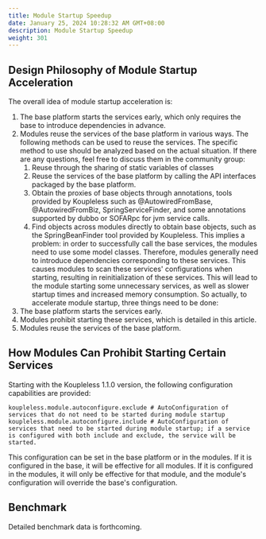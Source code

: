 ```yaml
---
title: Module Startup Speedup
date: January 25, 2024 10:28:32 AM GMT+08:00
description: Module Startup Speedup
weight: 301
---
```


## Design Philosophy of Module Startup Acceleration
The overall idea of module startup acceleration is:
1. The base platform starts the services early, which only requires the base to introduce dependencies in advance.
2. Modules reuse the services of the base platform in various ways. The following methods can be used to reuse the services. The specific method to use should be analyzed based on the actual situation. If there are any questions, feel free to discuss them in the community group:
   1. Reuse through the sharing of static variables of classes
   2. Reuse the services of the base platform by calling the API interfaces packaged by the base platform.
   3. Obtain the proxies of base objects through annotations, tools provided by Koupleless such as @AutowiredFromBase, @AutowiredFromBiz, SpringServiceFinder, and some annotations supported by dubbo or SOFARpc for jvm service calls.
   4. Find objects across modules directly to obtain base objects, such as the SpringBeanFinder tool provided by Koupleless.
This implies a problem: in order to successfully call the base services, the modules need to use some model classes. Therefore, modules generally need to introduce dependencies corresponding to these services. This causes modules to scan these services' configurations when starting, resulting in reinitialization of these services. This will lead to the module starting some unnecessary services, as well as slower startup times and increased memory consumption. So actually, to accelerate module startup, three things need to be done:
1. The base platform starts the services early.
2. Modules prohibit starting these services, which is detailed in this article.
3. Modules reuse the services of the base platform.

## How Modules Can Prohibit Starting Certain Services
Starting with the Koupleless 1.1.0 version, the following configuration capabilities are provided:
```properties
koupleless.module.autoconfigure.exclude # AutoConfiguration of services that do not need to be started during module startup
koupleless.module.autoconfigure.include # AutoConfiguration of services that need to be started during module startup; if a service is configured with both include and exclude, the service will be started.
```
This configuration can be set in the base platform or in the modules. If it is configured in the base, it will be effective for all modules. If it is configured in the modules, it will only be effective for that module, and the module's configuration will override the base's configuration.

## Benchmark
Detailed benchmark data is forthcoming.
```
